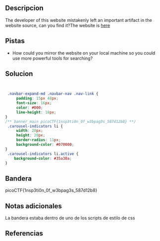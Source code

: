 ## Descripcion

The developer of this website mistakenly left an important artifact in the website source, can you find it?The website is [here](http://saturn.picoctf.net:50303/)

## Pistas

- How could you mirror the website on your local machine so you could use more powerful tools for searching?

## Solucion
``` css


 .navbar-expand-md .navbar-nav .nav-link {
     padding: 15px 48px;
     font-size: 16px;
     color: #000;
     line-height: 18px;
}
/** banner_main picoCTF{1nsp3ti0n_0f_w3bpag3s_587d12b8} **/
 .carousel-indicators li {
     width: 20px;
     height: 20px;
     border-radius: 11px;
     background-color: #070000;
}
 .carousel-indicators li.active {
    background-color: #35a30a;
}

```

## Bandera
picoCTF{1nsp3ti0n_0f_w3bpag3s_587d12b8}

## Notas adicionales

La bandera estaba dentro de uno de los scripts de estilo de css 

## Referencias